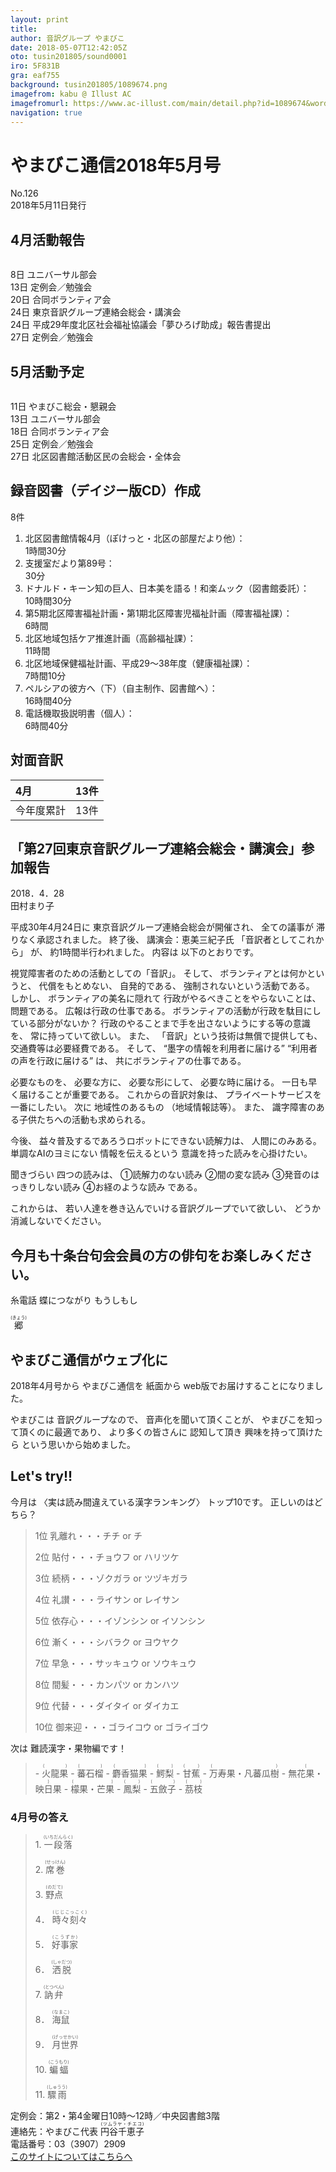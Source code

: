 ```yaml
---
layout: print
title: 
author: 音訳グループ やまびこ
date: 2018-05-07T12:42:05Z
oto: tusin201805/sound0001
iro: 5F831B
gra: eaf755
background: tusin201805/1089674.png
imagefrom: kabu @ Illust AC
imagefromurl: https://www.ac-illust.com/main/detail.php?id=1089674&word=%E7%B7%91%E3%81%AE%E3%81%8D%E3%82%89%E3%81%8D%E3%82%89%E8%83%8C%E6%99%AF%E7%B4%A0%E6%9D%90
navigation: true
---
```

   

# <span data-dur="4.096" data-begin="2.050">やまびこ通信2018年5月号</span>

<span data-dur="2.477" data-begin="6.146">No.126</span>  
<span data-dur="4.023" data-begin="8.623">2018年5月11日発行</span>

<!--span data-dur="1.582" data-begin="12.646">読み上げ時間：</span>
<span data-dur="2.509" data-begin="14.228">7分42秒</span-->

## <span data-dur="2.55" data-begin="16.737">4月活動報告</span>

<img class="migi" src="media/tusin201805/cut1.png" alt="" />

<span data-dur="1.011" data-begin="19.287">8日</span>
<span data-dur="2.278" data-begin="20.298">ユニバーサル部会</span>  
<span data-dur="1.487" data-begin="22.576">13日</span>
<span data-dur="2.786" data-begin="24.063">定例会／勉強会</span>  
<span data-dur="1.026" data-begin="26.849">20日</span>
<span data-dur="2.46" data-begin="27.875">合同ボランティア会</span>  
<span data-dur="1.391" data-begin="30.335">24日</span>
<span data-dur="4.923" data-begin="31.726">東京音訳グループ連絡会総会・講演会</span>  
<span data-dur="1.391" data-begin="36.649">24日</span>
<span data-dur="7.124" data-begin="38.040">平成29年度北区社会福祉協議会「夢ひろげ助成」報告書提出</span>  
<span data-dur="1.628" data-begin="45.164">27日</span>
<span data-dur="2.785" data-begin="46.792">定例会／勉強会</span>

## <span data-dur="2.499" data-begin="49.577">5月活動予定</span>

<img class="migi" src="media/tusin201805/cut2.png" alt="" />

<span data-dur="1.497" data-begin="52.076">11日</span>
<span data-dur="3.339" data-begin="53.573">やまびこ総会・懇親会</span>  
<span data-dur="1.488" data-begin="56.912">13日</span>
<span data-dur="2.277" data-begin="58.400">ユニバーサル部会</span>  
<span data-dur="1.536" data-begin="60.677">18日</span>
<span data-dur="2.459" data-begin="62.213">合同ボランティア会</span>  
<span data-dur="1.496" data-begin="64.672">25日</span>
<span data-dur="2.785" data-begin="66.168">定例会／勉強会</span>  
<span data-dur="1.627" data-begin="68.953">27日</span>
<span data-dur="5.308" data-begin="70.580">北区図書館活動区民の会総会・全体会</span>

## <span data-dur="3.853" data-begin="75.888">録音図書（デイジー版CD）作成</span>

<span data-dur="1.671" data-begin="79.741">8件</span>

1. <span data-dur="5.601" data-begin="82.303">北区図書館情報4月（ぽけっと・北区の部屋だより他）：</span>  
<span data-dur="2.462" data-begin="87.904">1時間30分</span>
2. <span data-dur="2.769" data-begin="91.085">支援室だより第89号：</span>  
<span data-dur="1.901" data-begin="93.854">30分</span>
3. <span data-dur="1.569" data-begin="96.652">ドナルド・キーン</span><span data-dur="1.354" data-begin="98.221">知の巨人、</span><span data-dur="1.666" data-begin="99.575">日本美を語る！</span><span data-dur="1.34" data-begin="101.241">和楽ムック</span><span data-dur="1.555" data-begin="102.581">（図書館委託）：</span>  
<span data-dur="2.479" data-begin="104.136">10時間30分</span>
4. <span data-dur="1.181" data-begin="107.465">第5期</span><span data-dur="2.582" data-begin="108.646">北区障害福祉計画・</span><span data-dur="1.245" data-begin="111.228">第1期</span><span data-dur="2.676" data-begin="112.473">北区障害児福祉計画</span><span data-dur="1.649" data-begin="115.149">（障害福祉課）：</span>  
<span data-dur="1.833" data-begin="116.798">6時間</span>
5. <span data-dur="3.197" data-begin="119.365">北区地域包括ケア推進計画</span><span data-dur="1.51" data-begin="122.562">（高齢福祉課）：</span>  
<span data-dur="2.063" data-begin="124.072">11時間</span>
6. <span data-dur="2.731" data-begin="127.026">北区地域保健福祉計画、</span><span data-dur="2.963" data-begin="129.757">平成29～38年度</span><span data-dur="1.564" data-begin="132.720">（健康福祉課）：</span>  
<span data-dur="2.229" data-begin="134.284">7時間10分</span>
7. <span data-dur="1.758" data-begin="137.379">ペルシアの彼方へ</span><span data-dur="0.725" data-begin="139.137">（下）</span><span data-dur="1.523" data-begin="139.862">（自主制作、</span><span data-dur="1.322" data-begin="141.385">図書館へ）：</span>  
<span data-dur="2.672" data-begin="142.707">16時間40分</span>
8. <span data-dur="2.796" data-begin="146.284">電話機取扱説明書</span><span data-dur="0.987" data-begin="149.080">（個人）：</span>  
<span data-dur="2.47" data-begin="150.067">6時間40分</span>

## <span data-dur="2.099" data-begin="152.537">対面音訳</span>

|<span data-dur="1.12" data-begin="154.636">4月</span>|<span data-dur="1.974" data-begin="155.756">13件</span>|
|:---|---:|
|<span data-dur="1.779" data-begin="157.730">今年度累計</span>|<span data-dur="1.975" data-begin="159.509">13件</span>|

## <span data-dur="1.783" data-begin="161.484">「第27回</span><span data-dur="3.183" data-begin="163.267">東京音訳グループ連絡会</span><span data-dur="2.102" data-begin="166.450">総会・講演会」</span><span data-dur="2.109" data-begin="168.552">参加報告</span>

<span data-dur="3.525" data-begin="170.661">2018．4．28</span>  
<span data-dur="1.875" data-begin="174.186">田村まり子</span>

<span data-dur="3.279" data-begin="176.061">平成30年4月24日に</span>
<span data-dur="4.745" data-begin="179.340">東京音訳グループ連絡会総会が開催され、</span>
<span data-dur="1.615" data-begin="184.085">全ての議事が</span>
<span data-dur="3.488" data-begin="185.700">滞りなく承認されました。</span>
<span data-dur="1.306" data-begin="189.188">終了後、</span>
<span data-dur="2.35" data-begin="190.494">講演会：恵美三紀子氏</span>
<span data-dur="2.033" data-begin="192.844">「音訳者としてこれから」</span>
<span data-dur="0.764" data-begin="194.877">が、</span>
<span data-dur="3.487" data-begin="195.641">約1時間半行われました。</span>
<span data-dur="1.298" data-begin="199.128">内容は</span>
<span data-dur="2.953" data-begin="200.426">以下のとおりです。</span>

<span data-dur="4.199" data-begin="203.379">視覚障害者のための活動としての「音訳」。</span>
<span data-dur="1.05" data-begin="207.578">そして、</span>
<span data-dur="2.436" data-begin="208.628">ボランティアとは何かというと、</span>
<span data-dur="1.894" data-begin="211.064">代償をもとめない、</span>
<span data-dur="1.666" data-begin="212.958">自発的である、</span>
<span data-dur="3.377" data-begin="214.624">強制されないという活動である。</span>
<span data-dur="1.038" data-begin="218.001">しかし、</span>
<span data-dur="2.311" data-begin="219.039">ボランティアの美名に隠れて</span>
<span data-dur="2.854" data-begin="221.350">行政がやるべきことをやらないことは、</span>
<span data-dur="2.256" data-begin="224.204">問題である。</span>
<span data-dur="3.235" data-begin="226.460">広報は行政の仕事である。</span>
<span data-dur="4.565" data-begin="229.695">ボランティアの活動が行政を駄目にしている部分がないか？</span>
<span data-dur="4.198" data-begin="234.260">行政のやることまで手を出さないようにする等の意識を、</span>
<span data-dur="2.883" data-begin="238.458">常に持っていて欲しい。</span>
<span data-dur="0.845" data-begin="241.341">また、</span>
<span data-dur="3.67" data-begin="242.186">「音訳」という技術は無償で提供しても、</span>
<span data-dur="3.389" data-begin="245.856">交通費等は必要経費である。</span>
<span data-dur="1.049" data-begin="249.245">そして、</span>
<span data-dur="2.659" data-begin="250.294">&ldquo;墨字の情報を利用者に届ける&rdquo;</span>
<span data-dur="2.591" data-begin="252.953">&ldquo;利用者の声を行政に届ける&rdquo;</span>
<span data-dur="0.733" data-begin="255.544">は、</span>
<span data-dur="3.641" data-begin="256.277">共にボランティアの仕事である。</span>

<span data-dur="1.601" data-begin="259.918">必要なものを、</span>
<span data-dur="1.653" data-begin="261.519">必要な方に、</span>
<span data-dur="1.986" data-begin="263.172">必要な形にして、</span>
<span data-dur="2.832" data-begin="265.158">必要な時に届ける。</span>
<span data-dur="3.945" data-begin="267.990">一日も早く届けることが重要である。</span>
<span data-dur="2.263" data-begin="271.935">これからの音訳対象は、</span>
<span data-dur="3.486" data-begin="274.198">プライベートサービスを一番にしたい。</span>
<span data-dur="1.017" data-begin="277.684">次に</span>
<span data-dur="1.865" data-begin="278.701">地域性のあるもの</span>
<span data-dur="2.643" data-begin="280.566">（地域情報誌等）。</span>
<span data-dur="0.845" data-begin="283.209">また、</span>
<span data-dur="5.084" data-begin="284.054">識字障害のある子供たちへの活動も求められる。</span>

<span data-dur="0.976" data-begin="289.138">今後、</span>
<span data-dur="4.195" data-begin="290.114">益々普及するであろうロボットにできない読解力は、</span>
<span data-dur="2.497" data-begin="294.309">人間にのみある。</span>
<span data-dur="2.522" data-begin="296.806">単調なAIのヨミにない</span>
<span data-dur="2.087" data-begin="299.328">情報を伝えるという</span>
<span data-dur="3.885" data-begin="301.415">意識を持った読みを心掛けたい。</span>

<span data-dur="1.279" data-begin="305.300">聞きづらい</span>
<span data-dur="1.548" data-begin="306.579">四つの読みは、</span>
<span data-dur="2.683" data-begin="308.127">①読解力のない読み</span>
<span data-dur="2.168" data-begin="310.810">②間の変な読み</span>
<span data-dur="2.985" data-begin="312.978">③発音のはっきりしない読み</span>
<span data-dur="2.453" data-begin="315.963">④お経のような読み</span>
<span data-dur="1.86" data-begin="318.416">である。</span>

<span data-dur="1.283" data-begin="320.276">これからは、</span>
<span data-dur="4.312" data-begin="321.559">若い人達を巻き込んでいける音訳グループでいて欲しい、</span>
<span data-dur="3.692" data-begin="325.871">どうか消滅しないでください。</span>

## <span data-dur="1.317" data-begin="329.563">今月も</span><span data-dur="5.52" data-begin="330.880">十条台句会会員の方の俳句をお楽しみください。</span>

<span data-dur="5.436" data-begin="336.400"><span data-dur="1.642" data-begin="341.836">糸電話</span> <span data-dur="1.917" data-begin="343.478">蝶につながり</span> <span data-dur="1.876" data-begin="345.395">もうしもし</span></span>

<span class="haigo" data-dur="2.406" data-begin="347.271"><ruby>郷<rt>(きょう)</rt></ruby></span>


## <span data-dur="2.857" data-begin="349.677">やまびこ通信がウェブ化に</span>

<span data-dur="2.535" data-begin="352.534">2018年4月号から</span>
<span data-dur="1.865" data-begin="355.069">やまびこ通信を</span>
<span data-dur="1.342" data-begin="356.934">紙面から</span>
<span data-dur="4.117" data-begin="358.276">web版でお届けすることになりました。</span>

<span data-dur="1.358" data-begin="362.393">やまびこは</span>
<span data-dur="1.875" data-begin="363.751">音訳グループなので、</span>
<span data-dur="2.482" data-begin="365.626">音声化を聞いて頂くことが、</span>
<span data-dur="3.019" data-begin="368.108">やまびこを知って頂くのに最適であり、</span>
<span data-dur="2.406" data-begin="371.127">より多くの皆さんに</span>
<span data-dur="1.727" data-begin="373.533">認知して頂き</span>
<span data-dur="2.292" data-begin="375.260">興味を持って頂けたら</span>
<span data-dur="3.537" data-begin="377.552">という思いから始めました。</span>

## <span data-dur="1.749" data-begin="381.089">Let's try!!</span>

<span data-dur="1.334" data-begin="382.838">今月は</span>
<span data-dur="3.019" data-begin="384.172">〈実は読み間違えている漢字ランキング〉</span>
<span data-dur="2.782" data-begin="387.191">トップ10です。</span>
<span data-dur="3.245" data-begin="389.973">正しいのはどちら？</span>
<span data-dur="2.815" data-begin="393.218"><!--問題の読み上げは省略--></span>

<blockquote markdown="1">
1位 乳離れ・・・チチ or チ

2位 貼付・・・チョウフ or ハリツケ

3位 続柄・・・ゾクガラ or ツヅキガラ

4位 礼讃・・・ライサン or レイサン

5位 依存心・・・イゾンシン or イソンシン

6位 漸く・・・シバラク or ヨウヤク

7位 早急・・・サッキュウ or ソウキュウ

8位 間髪・・・カンパツ or カンハツ

9位 代替・・・ダイタイ or ダイカエ

10位 御来迎・・・ゴライコウ or ゴライゴウ
</blockquote>

<span data-dur="1.044" data-begin="396.033">次は</span>
<span data-dur="3.103" data-begin="397.077">難読漢字・果物編です！</span>
<span data-dur="2.815" data-begin="400.180"><!--問題の読み上げは省略--></span>

<blockquote markdown="1">
- <ruby>火龍果<rt>(　　　)</rt></ruby><img class="migi" src="media/tusin201805/cut3.png" alt="" />
- <ruby>蕃石榴<rt>(　　　)</rt></ruby>
- <ruby>麝香猫果<rt>(　　　　)</rt></ruby>
- <ruby>鰐梨<rt>(　　)</rt></ruby>
- <ruby>甘蕉<rt>(　　)</rt></ruby>
- <ruby>万寿果・凡蕃瓜樹<rt>(　　　　　　　　)</rt></ruby>
- <ruby>無花果・映日果<rt>(　　　　　　　)</rt></ruby>
- <ruby>檬果・芒果<rt>(　　　　　)</rt></ruby>
- <ruby>鳳梨<rt>(　　)</rt></ruby>
- <ruby>五斂子<rt>(　　　)</rt></ruby>
- <ruby>茘枝<rt>(　　)</rt></ruby>
</blockquote>

### <span data-dur="2.336" data-begin="402.995">4月号の答え</span>

<blockquote markdown="1">
<span data-dur="0.89" data-begin="405.331">1.</span>
<span data-dur="1.871" data-begin="406.221"><ruby>一段落<rt>(いちだんらく)</rt></ruby></span>

<span data-dur="0.718" data-begin="408.092">2.</span>
<span data-dur="1.677" data-begin="408.810"><ruby>席巻<rt>(せっけん)</rt></ruby></span>

<span data-dur="0.896" data-begin="410.487">3.</span>
<span data-dur="1.572" data-begin="411.383"><ruby>野点<rt>(のだて)</rt></ruby></span>

<span data-dur="0.85" data-begin="412.955">4．</span>
<span data-dur="1.996" data-begin="413.805"><ruby>時々刻々<rt>(じじこっこく)</rt></ruby></span>

<span data-dur="0.733" data-begin="415.801">5．</span>
<span data-dur="1.597" data-begin="416.534"><ruby>好事家<rt>(こうずか)</rt></ruby></span>

<span data-dur="0.891" data-begin="418.131">6．</span>
<span data-dur="1.597" data-begin="419.022"><ruby>洒脱<rt>(しゃだつ)</rt></ruby></span>

<span data-dur="0.866" data-begin="420.619">7.</span>
<span data-dur="1.632" data-begin="421.485"><ruby>訥弁<rt>(とつべん)</rt></ruby></span>

<span data-dur="0.906" data-begin="423.117">8．</span>
<span data-dur="1.551" data-begin="424.023"><ruby>海鼠<rt>(なまこ)</rt></ruby></span>

<span data-dur="0.855" data-begin="425.574">9．</span>
<span data-dur="1.792" data-begin="426.429"><ruby>月世界<rt>(げっせかい)</rt></ruby></span>

<span data-dur="0.838" data-begin="428.221">10.</span>
<span data-dur="1.581" data-begin="429.059"><ruby>蝙蝠<rt>(こうもり)</rt></ruby></span>

<span data-dur="1.218" data-begin="430.640">11.</span>
<span data-dur="1.596" data-begin="431.858"><ruby>驟雨<rt>(しゅうう)</rt></ruby></span>
</blockquote>

<span data-dur="6.967" data-begin="433.454">定例会：第2・第4金曜日10時～12時／中央図書館3階</span>  
<span data-dur="4.324" data-begin="440.421">連絡先：やまびこ代表 <ruby>円谷千恵子<rt>(ツムラヤ・チエコ)</rt></ruby></span>  
<span data-dur="5.372" data-begin="444.745">電話番号：03（3907）2909</span>  
<span data-dur="2.383" data-begin="450.117"><a href="mailto:ymbk2016ml@gmail.com?Subject=やまびこウェブサイトについて" data-dur="2.252" data-begin="452.500">このサイトについてはこちらへ</a></span>
<span data-dur="5.897" data-begin="454.752"><!--以上でやまびこ通信2018年5月号を終わります。--></span>

